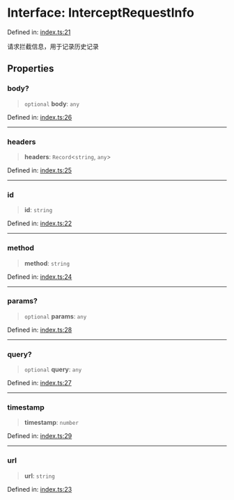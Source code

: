 <!-- prettier-ignore-start -->
# Interface: InterceptRequestInfo

Defined in: [index.ts:21](https://github.com/windyeasy/asrv/blob/fa5fb27721a94de37974a89fe48a35f9f37683b8/src/types/index.ts#L21)

请求拦截信息，用于记录历史记录

## Properties

### body?

> `optional` **body**: `any`

Defined in: [index.ts:26](https://github.com/windyeasy/asrv/blob/fa5fb27721a94de37974a89fe48a35f9f37683b8/src/types/index.ts#L26)

***

### headers

> **headers**: `Record`\<`string`, `any`\>

Defined in: [index.ts:25](https://github.com/windyeasy/asrv/blob/fa5fb27721a94de37974a89fe48a35f9f37683b8/src/types/index.ts#L25)

***

### id

> **id**: `string`

Defined in: [index.ts:22](https://github.com/windyeasy/asrv/blob/fa5fb27721a94de37974a89fe48a35f9f37683b8/src/types/index.ts#L22)

***

### method

> **method**: `string`

Defined in: [index.ts:24](https://github.com/windyeasy/asrv/blob/fa5fb27721a94de37974a89fe48a35f9f37683b8/src/types/index.ts#L24)

***

### params?

> `optional` **params**: `any`

Defined in: [index.ts:28](https://github.com/windyeasy/asrv/blob/fa5fb27721a94de37974a89fe48a35f9f37683b8/src/types/index.ts#L28)

***

### query?

> `optional` **query**: `any`

Defined in: [index.ts:27](https://github.com/windyeasy/asrv/blob/fa5fb27721a94de37974a89fe48a35f9f37683b8/src/types/index.ts#L27)

***

### timestamp

> **timestamp**: `number`

Defined in: [index.ts:29](https://github.com/windyeasy/asrv/blob/fa5fb27721a94de37974a89fe48a35f9f37683b8/src/types/index.ts#L29)

***

### url

> **url**: `string`

Defined in: [index.ts:23](https://github.com/windyeasy/asrv/blob/fa5fb27721a94de37974a89fe48a35f9f37683b8/src/types/index.ts#L23)

<!-- prettier-ignore-end -->
